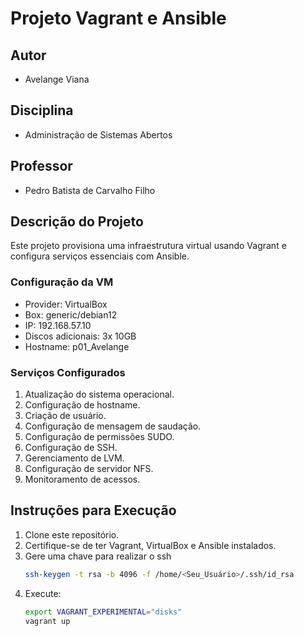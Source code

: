 # Projeto Vagrant e Ansible

## Autor
- Avelange Viana
## Disciplina
- Administração de Sistemas Abertos
## Professor
- Pedro Batista de Carvalho Filho
## Descrição do Projeto
Este projeto provisiona uma infraestrutura virtual usando Vagrant e configura serviços essenciais com Ansible.

### Configuração da VM
- Provider: VirtualBox
- Box: generic/debian12
- IP: 192.168.57.10
- Discos adicionais: 3x 10GB
- Hostname: p01_Avelange

### Serviços Configurados
1. Atualização do sistema operacional.
2. Configuração de hostname.
3. Criação de usuário.
4. Configuração de mensagem de saudação.
5. Configuração de permissões SUDO.
6. Configuração de SSH.
7. Gerenciamento de LVM.
8. Configuração de servidor NFS.
9. Monitoramento de acessos.

## Instruções para Execução
1. Clone este repositório.
2. Certifique-se de ter Vagrant, VirtualBox e Ansible instalados.
3. Gere uma chave para realizar o ssh
   ```bash
   ssh-keygen -t rsa -b 4096 -f /home/<Seu_Usuário>/.ssh/id_rsa
5. Execute:
   ```bash
   export VAGRANT_EXPERIMENTAL="disks"
   vagrant up
